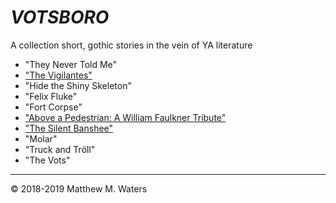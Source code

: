 # *VOTSBORO*
A collection short, gothic stories in the vein of YA literature

- "They Never Told Me"
- ["The Vigilantes"](https://github.com/MattTheBobcat/VOTSBORO/blob/master/Vidges.pdf)
- "Hide the Shiny Skeleton"
- "Felix Fluke"
- "Fort Corpse"
- ["Above a Pedestrian: A William Faulkner Tribute"](https://github.com/MattTheBobcat/VOTSBORO/blob/master/Above_a_Pedestrian.pdf)
- ["The Silent Banshee"](https://github.com/MattTheBobcat/VOTSBORO/blob/master/Silent%20Banshee.pdf)
- "Molar"
- "Truck and Tröll"
- "The Vots"



***

© 2018-2019 Matthew M. Waters
